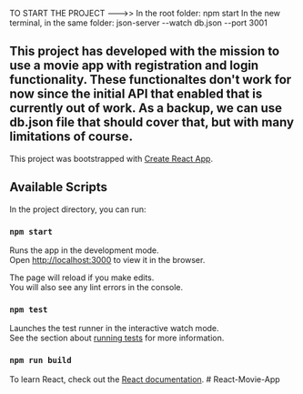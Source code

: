 
TO START THE PROJECT --->>
In the root folder: npm start 
In the new terminal, in the same folder: json-server --watch db.json --port 3001

This project has developed with the mission to use a movie app with registration and login functionality.
These functionaltes don't work for now since the initial API that enabled that is currently out of work.
As a backup, we can use db.json file that should cover that, but with many limitations of course.
---------------------------------------------------------------------------------------------------
This project was bootstrapped with [Create React App](https://github.com/facebook/create-react-app).


## Available Scripts

In the project directory, you can run:

### `npm start`

Runs the app in the development mode.\
Open [http://localhost:3000](http://localhost:3000) to view it in the browser.

The page will reload if you make edits.\
You will also see any lint errors in the console.

### `npm test`

Launches the test runner in the interactive watch mode.\
See the section about [running tests](https://facebook.github.io/create-react-app/docs/running-tests) for more information.

### `npm run build`

To learn React, check out the [React documentation](https://reactjs.org/).
#   R e a c t - M o v i e - A p p 
 
 

